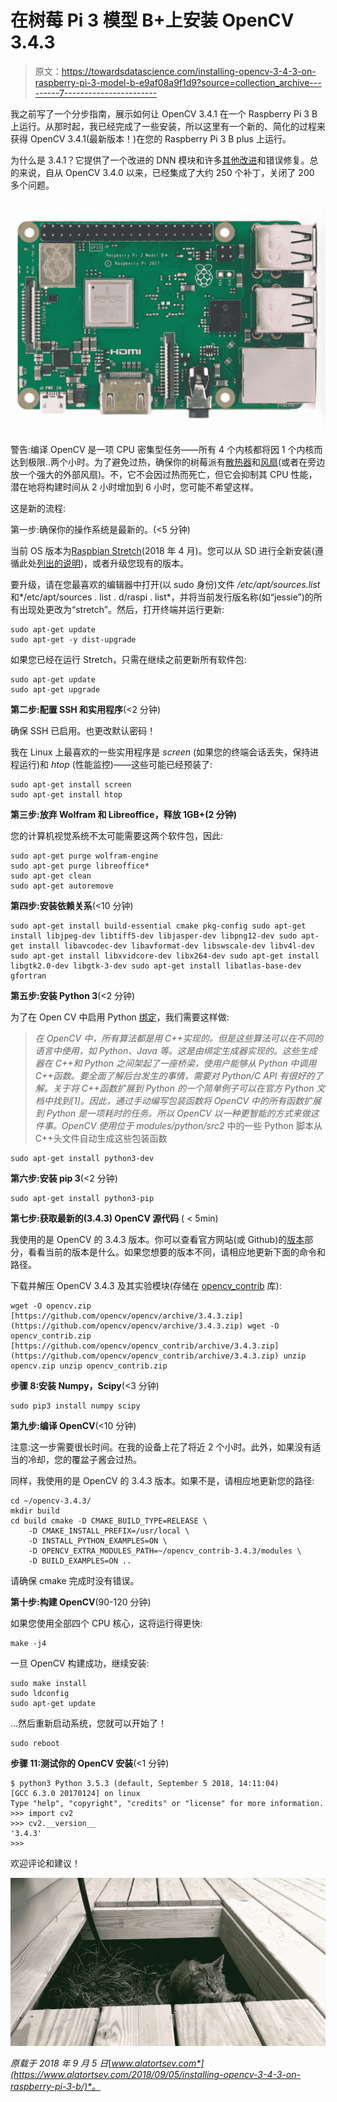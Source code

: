 # 在树莓 Pi 3 模型 B+上安装 OpenCV 3.4.3

> 原文：<https://towardsdatascience.com/installing-opencv-3-4-3-on-raspberry-pi-3-model-b-e9af08a9f1d9?source=collection_archive---------7----------------------->

我之前写了一个分步指南，展示如何让 OpenCV 3.4.1 在一个 Raspberry Pi 3 B 上运行。从那时起，我已经完成了一些安装，所以这里有一个新的、简化的过程来获得 OpenCV 3.4.1(最新版本！)在您的 Raspberry Pi 3 B plus 上运行。

为什么是 3.4.1？它提供了一个改进的 DNN 模块和许多[其他改进](https://github.com/opencv/opencv/releases)和错误修复。总的来说，自从 OpenCV 3.4.0 以来，已经集成了大约 250 个补丁，关闭了 200 多个问题。

![](img/4350df739f4216d2fffc176cec288c68.png)

警告:编译 OpenCV 是一项 CPU 密集型任务——所有 4 个内核都将因 1 个内核而达到极限..两个小时。为了避免过热，确保你的树莓派有[散热器](https://amzn.to/2PJP0Ft)和[风扇](https://amzn.to/2PIiIKV)(或者在旁边放一个强大的外部风扇)。不，它不会因过热而死亡，但它会抑制其 CPU 性能，潜在地将构建时间从 2 小时增加到 6 小时，您可能不希望这样。

这是新的流程:

第一步:确保你的操作系统是最新的。(<5 分钟)

当前 OS 版本为[Raspbian Stretch](https://www.raspberrypi.org/downloads/raspbian/)(2018 年 4 月)。您可以从 SD 进行全新安装(遵循此处[列出的说明](https://www.raspberrypi.org/documentation/installation/installing-images/README.md))，或者升级您现有的版本。

要升级，请在您最喜欢的编辑器中打开(以 sudo 身份)文件 */etc/apt/sources.list* 和*/etc/apt/sources . list . d/raspi . list*，并将当前发行版名称(如“jessie”)的所有出现处更改为“stretch”。然后，打开终端并运行更新:

```
sudo apt-get update 
sudo apt-get -y dist-upgrade
```

如果您已经在运行 Stretch，只需在继续之前更新所有软件包:

```
sudo apt-get update 
sudo apt-get upgrade
```

**第二步:配置 SSH 和实用程序**(<2 分钟)

确保 SSH 已启用。也更改默认密码！

我在 Linux 上最喜欢的一些实用程序是 *screen* (如果您的终端会话丢失，保持进程运行)和 *htop* (性能监控)——这些可能已经预装了:

```
sudo apt-get install screen 
sudo apt-get install htop
```

**第三步:放弃 Wolfram 和 Libreoffice，释放 1GB+(2 分钟)**

您的计算机视觉系统不太可能需要这两个软件包，因此:

```
sudo apt-get purge wolfram-engine 
sudo apt-get purge libreoffice* 
sudo apt-get clean 
sudo apt-get autoremove
```

**第四步:安装依赖关系**(<10 分钟)

```
sudo apt-get install build-essential cmake pkg-config sudo apt-get install libjpeg-dev libtiff5-dev libjasper-dev libpng12-dev sudo apt-get install libavcodec-dev libavformat-dev libswscale-dev libv4l-dev sudo apt-get install libxvidcore-dev libx264-dev sudo apt-get install libgtk2.0-dev libgtk-3-dev sudo apt-get install libatlas-base-dev gfortran
```

**第五步:安装 Python 3**(<2 分钟)

为了在 Open CV 中启用 Python [绑定](https://docs.opencv.org/3.2.0/da/d49/tutorial_py_bindings_basics.html)，我们需要这样做:

> *在 OpenCV 中，所有算法都是用 C++实现的。但是这些算法可以在不同的语言中使用，如 Python、Java 等。这是由绑定生成器实现的。这些生成器在 C++和 Python 之间架起了一座桥梁，使用户能够从 Python 中调用 C++函数。要全面了解后台发生的事情，需要对 Python/C API 有很好的了解。关于将 C++函数扩展到 Python 的一个简单例子可以在官方 Python 文档中找到[1]。因此，通过手动编写包装函数将 OpenCV 中的所有函数扩展到 Python 是一项耗时的任务。所以 OpenCV 以一种更智能的方式来做这件事。OpenCV 使用位于 modules/python/src2* 中的一些 Python 脚本从 C++头文件自动生成这些包装函数

```
sudo apt-get install python3-dev
```

**第六步:安装 pip 3**(<2 分钟)

```
sudo apt-get install python3-pip
```

**第七步:获取最新的(3.4.3) OpenCV 源代码** ( < 5min)

我使用的是 OpenCV 的 3.4.3 版本。你可以查看官方网站(或 Github)的[版本](https://opencv.org/releases.html)部分，看看当前的版本是什么。如果您想要的版本不同，请相应地更新下面的命令和路径。

下载并解压 OpenCV 3.4.3 及其实验模块(存储在 [opencv_contrib](https://github.com/opencv/opencv_contrib) 库):

```
wget -O opencv.zip [https://github.com/opencv/opencv/archive/3.4.3.zip](https://github.com/opencv/opencv/archive/3.4.3.zip) wget -O opencv_contrib.zip [https://github.com/opencv/opencv_contrib/archive/3.4.3.zip](https://github.com/opencv/opencv_contrib/archive/3.4.3.zip) unzip opencv.zip unzip opencv_contrib.zip
```

**步骤 8:安装 Numpy，Scipy**(<3 分钟)

```
sudo pip3 install numpy scipy
```

**第九步:编译 OpenCV**(<10 分钟)

注意:这一步需要很长时间。在我的设备上花了将近 2 个小时。此外，如果没有适当的冷却，您的覆盆子酱会过热。

同样，我使用的是 OpenCV 的 3.4.3 版本。如果不是，请相应地更新您的路径:

```
cd ~/opencv-3.4.3/ 
mkdir build 
cd build cmake -D CMAKE_BUILD_TYPE=RELEASE \ 
    -D CMAKE_INSTALL_PREFIX=/usr/local \ 
    -D INSTALL_PYTHON_EXAMPLES=ON \ 
    -D OPENCV_EXTRA_MODULES_PATH=~/opencv_contrib-3.4.3/modules \ 
    -D BUILD_EXAMPLES=ON ..
```

请确保 cmake 完成时没有错误。

**第十步:构建 OpenCV**(90-120 分钟)

如果您使用全部四个 CPU 核心，这将运行得更快:

```
make -j4
```

一旦 OpenCV 构建成功，继续安装:

```
sudo make install 
sudo ldconfig 
sudo apt-get update
```

…然后重新启动系统，您就可以开始了！

```
sudo reboot
```

**步骤 11:测试你的 OpenCV 安装**(<1 分钟)

```
$ python3 Python 3.5.3 (default, September 5 2018, 14:11:04) 
[GCC 6.3.0 20170124] on linux 
Type "help", "copyright", "credits" or "license" for more information. 
>>> import cv2 
>>> cv2.__version__ 
'3.4.3' 
>>>
```

欢迎评论和建议！

![](img/f1ee94416072e367eccb6fb1d396807a.png)

*原载于 2018 年 9 月 5 日*[*www.alatortsev.com*](https://www.alatortsev.com/2018/09/05/installing-opencv-3-4-3-on-raspberry-pi-3-b/)*。*